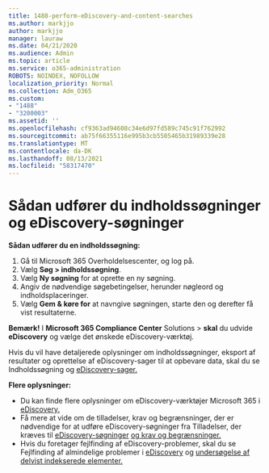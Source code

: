 ```yaml
---
title: 1488-perform-eDiscovery-and-content-searches
ms.author: markjjo
author: markjjo
manager: lauraw
ms.date: 04/21/2020
ms.audience: Admin
ms.topic: article
ms.service: o365-administration
ROBOTS: NOINDEX, NOFOLLOW
localization_priority: Normal
ms.collection: Adm_O365
ms.custom:
- "1488"
- "3200003"
ms.assetid: ''
ms.openlocfilehash: cf9363ad94608c34e6d97fd589c745c91f762992
ms.sourcegitcommit: ab75f66355116e995b3cb5505465b31989339e28
ms.translationtype: MT
ms.contentlocale: da-DK
ms.lasthandoff: 08/13/2021
ms.locfileid: "58317470"
---
```

# <a name="how-to-perform-content-searches-and-ediscovery-searches"></a>Sådan udfører du indholdssøgninger og eDiscovery-søgninger

**Sådan udfører du en indholdssøgning:**

1. Gå til Microsoft 365 Overholdelsescenter, og log på.
2. Vælg **Søg > indholdssøgning**.
3. Vælg **Ny søgning** for at oprette en ny søgning.
4. Angiv de nødvendige søgebetingelser, herunder nøgleord og indholdsplaceringer.
5. Vælg **Gem & køre for** at navngive søgningen, starte den og derefter få vist resultaterne.

**Bemærk!** I **Microsoft 365 Compliance Center** Solutions  >  **skal** du udvide **eDiscovery** og vælge det ønskede eDiscovery-værktøj.

Hvis du vil have detaljerede oplysninger om indholdssøgninger, eksport af [](https://docs.microsoft.com/microsoft-365/compliance/content-search) resultater og oprettelse af eDiscovery-sager til at opbevare data, skal du se Indholdssøgning og [eDiscovery-sager.](https://docs.microsoft.com/microsoft-365/compliance/ediscovery-cases)

**Flere oplysninger:**

- Du kan finde flere oplysninger om eDiscovery-værktøjer Microsoft 365 i [eDiscovery.](https://docs.microsoft.com/microsoft-365/compliance/ediscovery)
- Få mere at vide om de tilladelser, krav og begrænsninger, der er nødvendige for at udføre eDiscovery-søgninger fra Tilladelser, der kræves til [eDiscovery-søgninger](https://docs.microsoft.com/microsoft-365/compliance/assign-ediscovery-permissions) [og krav og begrænsninger.](https://docs.microsoft.com/microsoft-365/compliance/limits-for-content-search)
- Hvis du foretager fejlfinding af eDiscovery-problemer, skal du se Fejlfinding af almindelige problemer i [eDiscovery](https://docs.microsoft.com/microsoft-365/compliance/ediscovery-troubleshooting-common-issues) og [undersøgelse af delvist indekserede elementer.](https://docs.microsoft.com/microsoft-365/compliance/investigating-partially-indexed-items-in-ediscovery)
